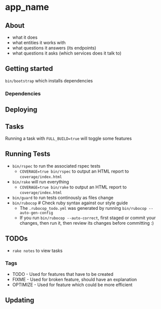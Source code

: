 # app_name

## About

- what it does
- what entities it works with
- what questions it answers (its endpoints)
- what questions it asks (which services does it talk to)

## Getting started

`bin/bootstrap` which installs dependencies

### Dependencies

## Deploying

## Tasks

Running a task with `FULL_BUILD=true` will toggle some features

## Running Tests

- `bin/rspec` to run the associated rspec tests
    - `COVERAGE=true bin/rspec` to output an HTML report to `coverage/index.html`
- `bin/rake`  will run everything
    - `COVERAGE=true bin/rake` to output an HTML report to `coverage/index.html`
- `bin/guard` to run tests continously as files change
- `bin/rubocop` # Check ruby syntax against our style guide
  - The `.rubocop_todo.yml` was generated by running `bin/rubocop --auto-gen-config`
  - If you run `bin/rubocop --auto-correct`, first staged or commit your changes,
      then run it, then review its changes before committing :)

## TODOs

- `rake notes` to view tasks

### Tags
- TODO - Used for features that have to be created
- FIXME - Used for broken feature, should have an explanation
- OPTIMIZE - Used for feature which could be more efficient

## Updating

